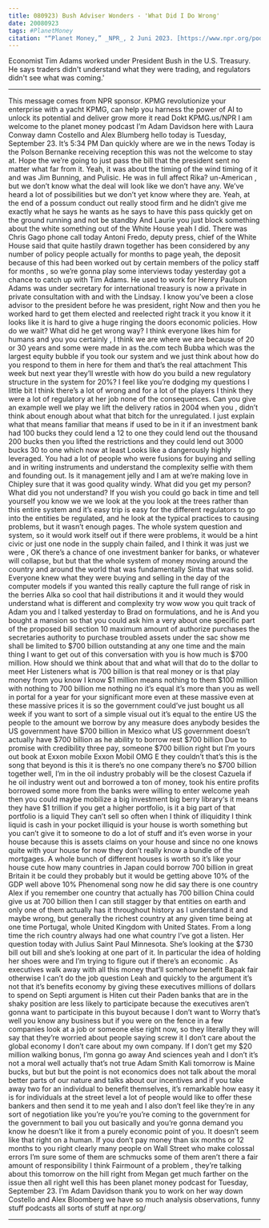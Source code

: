 ```yaml
---
title: 080923) Bush Adviser Wonders - 'What Did I Do Wrong'
date: 20080923
tags: #PlanetMoney
citation: "“Planet Money,” _NPR_, 2 Juni 2023. [https://www.npr.org/podcasts/510289/planet-money](https://www.npr.org/podcasts/510289/planet-money) (diakses 4 Juni 2023)."
---
```


Economist Tim Adams worked under President Bush in the U.S. Treasury. He says traders didn't understand what they were trading, and regulators didn't see what was coming.'

----

This message comes from NPR sponsor. KPMG revolutionize your enterprise with a yacht KPMG, can help you harness the power of AI to unlock its potential and deliver grow more it read Dokt KPMG.us/NPR I am welcome to the planet money podcast I’m Adam Davidson here with Laura Conway damn Costello and Alex Blumberg hello today is Tuesday, September 23. It’s 5:34 PM Dan quickly where are we in the news Today is the Polson Bernanke receiving reception this was not the welcome to stay at. Hope the we’re going to just pass the bill that the president sent no matter what far from it. Yeah, it was about the timing of the wind timing of it and was Jim Bunning, and Pulisic. He was in full affect Rika? un-American , but we don’t know what the deal will look like we don’t have any. We’ve heard a lot of possibilities but we don’t yet know where they are. Yeah, at the end of a possum conduct out really stood firm and he didn’t give me exactly what he says he wants as he says to have this pass quickly get on the ground running and not be standby  And Laurie you just block something about the white something out of the White House yeah I did. There was Chris Gago phone call today Antoni Fredo, deputy press, chief of the White House said that quite hastily drawn together has been considered by any number of policy people actually for months to page yeah, the deposit because of this had been worked out by certain members of the policy staff for months , so we’re gonna play some interviews today yesterday got a chance to catch up with Tim Adams. He used to work for Henry Paulson Adams was under secretary for international treasury is now a private in private consultation with and with the Lindsay. I know you’ve been a close advisor to the president before he was president, right  Now and then you he worked hard to get them elected and reelected right track it you know it it looks like it is hard to give a huge ringing the doors economic policies. How do we wait? What did he get wrong way? I think everyone likes him for humans and you you certainly , I think we are where we are because of 20 or 30 years and some were made in as the.com tech Bubba which was the largest equity bubble if you took our system and we just think about how do you respond to them in here for them and that’s the real attachment  This week but next year they’ll wrestle with how do you build a new regulatory structure in the system for 20%? I feel like you’re dodging my questions I little bit I think there’s a lot of wrong and for a lot of the players I think they were a lot of regulatory at her job none of the consequences. Can you give an example well we play we lift the delivery ratios in 2004 when you , didn’t think about enough about what that bitch for the unregulated. I just explain what that means familiar that means if used to be in it if an investment bank had 100 bucks they could lend a 12 to one they could lend out the thousand 200 bucks then you lifted the restrictions and they could lend out 3000 bucks 30 to one which now at least  Looks like a dangerously highly leveraged. You had a lot of people who were fusions for buying and selling and in writing instruments and understand the complexity selfie with them and founding out. Is it management jelly and I am at we’re making love in Chipley sure that it was good quality windy. What did you get my person? What did you not understand? If you wish you could go back in time and tell yourself you know we we we look at the you look at the trees rather than this entire system and it’s easy trip  is easy for the different regulators to go into the entities be regulated, and he look at the typical practices to causing problems, but it wasn’t enough pages. The whole system question and system, so it would work itself out if there were problems, it would be a hint civic or just one node in the supply chain failed, and I think it was just we were , OK there’s a chance of one investment banker for banks, or whatever will collapse, but but that the whole system of money moving around the country and around the world that was fundamentally Sinta that was solid. Everyone knew what they were buying and selling in the day of the computer models  if you wanted this really capture the full range of risk in the berries Alka so cool that hail distributions it and it would they would understand what is different and complexity try wow wow you quit track of Adam you and I talked yesterday to Brad on formulations, and he is  And you bought a mansion so that you could ask him a very about one specific part of the proposed bill section 10 maximum amount of authorize purchases the secretaries authority to purchase troubled assets under the sac show me shall be limited to $700 billion outstanding at any one time and the main thing I want to get out of this conversation with you is how much is $700 million. How should we think about that and what will that do to the dollar to meet Her  Listeners what is 700 billion is that real money or is that play money from you know I know $1 million means nothing to them $100 million with nothing to 700 billion me nothing no it’s equal it’s more than you as well in portal for a year for your significant more even at these massive even at these massive prices it is so the government could’ve just bought us all week  if you want to sort of a simple visual out it’s equal to the entire US the people to the amount we borrow by any measure does anybody besides the US government have $700 billion in Mexico what US government doesn’t actually have $700 billion as he ability to borrow rest $700 billion  Due to promise with credibility three pay, someone $700 billion right but I’m yours out book at Exxon mobile Exxon Mobil OMG E they couldn’t that’s this is the song that beyond is this it is there’s no one company there’s no $700 billion together well, I’m in the oil industry probably will be the closest Cazuela  if he oil industry went out and borrowed a ton of money, took his entire profits borrowed some more from the banks were willing to enter welcome yeah then you could maybe mobilize a big investment big berry library‘s it means they have $1 trillion if you get a higher portfolio, is it a big part of that portfolio is a liquid  They can’t sell so often when I think of illiquidity I think liquid is cash in your pocket illiquid is your house is worth something but you can’t give it to someone to do a lot of stuff and it’s even worse in your house because this is assets claims on your house and since no one knows quite with your house for now they don’t really know a bundle of the mortgages. A whole bunch of different houses is worth so it’s like your house cute how many countries in Japan could borrow 700 billion in great Britain it be could they probably but it would be getting above 10% of the GDP well above 10%  Phenomenal song now he did say there is one country Alex if you remember one country that actually has 700 billion China could give us at 700 billion then I can still stagger by that entities on earth and only one of them actually has it throughout history as I understand it and maybe wrong, but generally the richest country at any given time being at one time Portugal, whole United Kingdom with United States. From a long time the rich country always had one what country  I’ve got a listen. Her question today with Julius Saint Paul Minnesota. She’s looking at the $730 bill out bill and she’s looking at one part of it. In particular the idea of holding her shoes were and I’m trying to figure out if there’s an economic . As executives walk away with all this money that’ll somehow benefit Bapak fair otherwise I can’t do the job question Leah and quickly to the argument it’s not that it’s benefits economy by giving these executives millions of dollars to spend on Septi argument is Hiten cut their Paden banks that are in the shaky position are less likely to participate because the executives aren’t gonna want to participate in this buyout because I don’t want to  Worry that’s well you know any business but if you were on the fence in a few companies look at a job or someone else right now, so they literally they will say that they’re worried about people saying screw it I don’t care about the global economy I don’t care about my own company. If I don’t get my $20 million walking bonus, I’m gonna go away  And sciences yeah and I don’t it’s not a moral well actually that’s not true Adam Smith Kali tomorrow is Maine bucks, but but but the point is not economics does not talk about the moral better parts of our nature and talks about our incentives and if you take away two for an individual to benefit themselves, it’s remarkable how easy it is for individuals  at the street level a lot of people would like to offer these bankers and then send it to me yeah and I also don’t feel like they’re in any sort of negotiation like you’re you’re you’re coming to the government for the government to bail you out basically and you’re gonna demand you know  he doesn’t like it from a purely economic point of you. It doesn’t seem like that right on a human. If you don’t pay money than six months or 12 months to you right clearly many people on Wall Street who make colossal errors I’m sure some of them are schmucks some of them aren’t there a fair amount of responsibility I think Fairmount of a problem , they’re talking about this tomorrow on the hill right from Megan get much farther on the issue then all right well this has been planet money podcast for Tuesday, September 23. I’m Adam Davidson thank you to work on her way down Costello and Alex Bloomberg we have so much analysis observations, funny stuff podcasts all sorts of stuff at npr.org/

----
